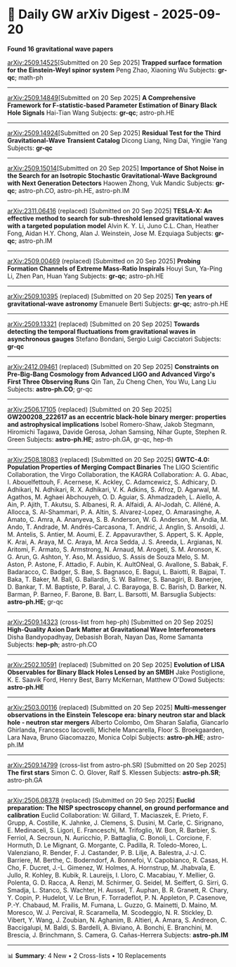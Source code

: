 # 📡 Daily GW arXiv Digest - 2025-09-20
**Found 16 gravitational wave papers**

[arXiv:2509.14525](https://arxiv.org/abs/2509.14525)[Submitted on 20 Sep 2025]
**Trapped surface formation for the Einstein-Weyl spinor system**
Peng Zhao, Xiaoning Wu
Subjects: **gr-qc**; math-ph

---

[arXiv:2509.14849](https://arxiv.org/abs/2509.14849)[Submitted on 20 Sep 2025]
**A Comprehensive Framework for F-statistic-based Parameter Estimation of Binary Black Hole Signals**
Hai-Tian Wang
Subjects: **gr-qc**; astro-ph.HE

---

[arXiv:2509.14924](https://arxiv.org/abs/2509.14924)[Submitted on 20 Sep 2025]
**Residual Test for the Third Gravitational-Wave Transient Catalog**
Dicong Liang, Ning Dai, Yingjie Yang
Subjects: **gr-qc**

---

[arXiv:2509.15014](https://arxiv.org/abs/2509.15014)[Submitted on 20 Sep 2025]
**Importance of Shot Noise in the Search for an Isotropic Stochastic Gravitational-Wave Background with Next Generation Detectors**
Haowen Zhong, Vuk Mandic
Subjects: **gr-qc**; astro-ph.CO, astro-ph.HE, astro-ph.IM

---

[arXiv:2311.06416](https://arxiv.org/abs/2311.06416) (replaced) [Submitted on 20 Sep 2025]
**TESLA-X: An effective method to search for sub-threshold lensed gravitational waves with a targeted population model**
Alvin K. Y. Li, Juno C.L. Chan, Heather Fong, Aidan H.Y. Chong, Alan J. Weinstein, Jose M. Ezquiaga
Subjects: **gr-qc**; astro-ph.IM

---

[arXiv:2509.00469](https://arxiv.org/abs/2509.00469) (replaced) [Submitted on 20 Sep 2025]
**Probing Formation Channels of Extreme Mass-Ratio Inspirals**
Houyi Sun, Ya-Ping Li, Zhen Pan, Huan Yang
Subjects: **gr-qc**; astro-ph.HE

---

[arXiv:2509.10395](https://arxiv.org/abs/2509.10395) (replaced) [Submitted on 20 Sep 2025]
**Ten years of gravitational-wave astronomy**
Emanuele Berti
Subjects: **gr-qc**; astro-ph.HE

---

[arXiv:2509.13321](https://arxiv.org/abs/2509.13321) (replaced) [Submitted on 20 Sep 2025]
**Towards detecting the temporal fluctuations from gravitational waves in asynchronous gauges**
Stefano Bondani, Sergio Luigi Cacciatori
Subjects: **gr-qc**

---

[arXiv:2412.09461](https://arxiv.org/abs/2412.09461) (replaced) [Submitted on 20 Sep 2025]
**Constraints on Pre-Big-Bang Cosmology from Advanced LIGO and Advanced Virgo's First Three Observing Runs**
Qin Tan, Zu Cheng Chen, You Wu, Lang Liu
Subjects: **astro-ph.CO**; gr-qc

---

[arXiv:2506.17105](https://arxiv.org/abs/2506.17105) (replaced) [Submitted on 20 Sep 2025]
**GW200208_222617 as an eccentric black-hole binary merger: properties and astrophysical implications**
Isobel Romero-Shaw, Jakob Stegmann, Hiromichi Tagawa, Davide Gerosa, Johan Samsing, Nihar Gupte, Stephen R. Green
Subjects: **astro-ph.HE**; astro-ph.GA, gr-qc, hep-th

---

[arXiv:2508.18083](https://arxiv.org/abs/2508.18083) (replaced) [Submitted on 20 Sep 2025]
**GWTC-4.0: Population Properties of Merging Compact Binaries**
The LIGO Scientific Collaboration, the Virgo Collaboration, the KAGRA Collaboration: A. G. Abac, I. Abouelfettouh, F. Acernese, K. Ackley, C. Adamcewicz, S. Adhicary, D. Adhikari, N. Adhikari, R. X. Adhikari, V. K. Adkins, S. Afroz, D. Agarwal, M. Agathos, M. Aghaei Abchouyeh, O. D. Aguiar, S. Ahmadzadeh, L. Aiello, A. Ain, P. Ajith, T. Akutsu, S. Albanesi, R. A. Alfaidi, A. Al-Jodah, C. Alléné, A. Allocca, S. Al-Shammari, P. A. Altin, S. Alvarez-Lopez, O. Amarasinghe, A. Amato, C. Amra, A. Ananyeva, S. B. Anderson, W. G. Anderson, M. Andia, M. Ando, T. Andrade, M. Andrés-Carcasona, T. Andrić, J. Anglin, S. Ansoldi, J. M. Antelis, S. Antier, M. Aoumi, E. Z. Appavuravther, S. Appert, S. K. Apple, K. Arai, A. Araya, M. C. Araya, M. Arca Sedda, J. S. Areeda, L. Argianas, N. Aritomi, F. Armato, S. Armstrong, N. Arnaud, M. Arogeti, S. M. Aronson, K. G. Arun, G. Ashton, Y. Aso, M. Assiduo, S. Assis de Souza Melo, S. M. Aston, P. Astone, F. Attadio, F. Aubin, K. AultONeal, G. Avallone, S. Babak, F. Badaracco, C. Badger, S. Bae, S. Bagnasco, E. Bagui, L. Baiotti, R. Bajpai, T. Baka, T. Baker, M. Ball, G. Ballardin, S. W. Ballmer, S. Banagiri, B. Banerjee, D. Bankar, T. M. Baptiste, P. Baral, J. C. Barayoga, B. C. Barish, D. Barker, N. Barman, P. Barneo, F. Barone, B. Barr, L. Barsotti, M. Barsuglia
Subjects: **astro-ph.HE**; gr-qc

---

[arXiv:2509.14323](https://arxiv.org/abs/2509.14323) (cross-list from hep-ph) [Submitted on 20 Sep 2025]
**High-Quality Axion Dark Matter at Gravitational Wave Interferometers**
Disha Bandyopadhyay, Debasish Borah, Nayan Das, Rome Samanta
Subjects: **hep-ph**; astro-ph.CO

---

[arXiv:2502.10591](https://arxiv.org/abs/2502.10591) (replaced) [Submitted on 20 Sep 2025]
**Evolution of LISA Observables for Binary Black Holes Lensed by an SMBH**
Jake Postiglione, K. E. Saavik Ford, Henry Best, Barry McKernan, Matthew O'Dowd
Subjects: **astro-ph.HE**

---

[arXiv:2503.00116](https://arxiv.org/abs/2503.00116) (replaced) [Submitted on 20 Sep 2025]
**Multi-messenger observations in the Einstein Telescope era: binary neutron star and black hole - neutron star mergers**
Alberto Colombo, Om Sharan Salafia, Giancarlo Ghirlanda, Francesco Iacovelli, Michele Mancarella, Floor S. Broekgaarden, Lara Nava, Bruno Giacomazzo, Monica Colpi
Subjects: **astro-ph.HE**; astro-ph.IM

---

[arXiv:2509.14799](https://arxiv.org/abs/2509.14799) (cross-list from astro-ph.SR) [Submitted on 20 Sep 2025]
**The first stars**
Simon C. O. Glover, Ralf S. Klessen
Subjects: **astro-ph.SR**; astro-ph.GA

---

[arXiv:2506.08378](https://arxiv.org/abs/2506.08378) (replaced) [Submitted on 20 Sep 2025]
**Euclid preparation: The NISP spectroscopy channel, on ground performance and calibration**
Euclid Collaboration: W. Gillard, T. Maciaszek, E. Prieto, F. Grupp, A. Costille, K. Jahnke, J. Clemens, S. Dusini, M. Carle, C. Sirignano, E. Medinaceli, S. Ligori, E. Franceschi, M. Trifoglio, W. Bon, R. Barbier, S. Ferriol, A. Secroun, N. Auricchio, P. Battaglia, C. Bonoli, L. Corcione, F. Hormuth, D. Le Mignant, G. Morgante, C. Padilla, R. Toledo-Moreo, L. Valenziano, R. Bender, F. J. Castander, P. B. Lilje, A. Balestra, J.-J. C. Barriere, M. Berthe, C. Boderndorf, A. Bonnefoi, V. Capobianco, R. Casas, H. Cho, F. Ducret, J.-L. Gimenez, W. Holmes, A. Hornstrup, M. Jhabvala, E. Jullo, R. Kohley, B. Kubik, R. Laureijs, I. Lloro, C. Macabiau, Y. Mellier, G. Polenta, G. D. Racca, A. Renzi, M. Schirmer, G. Seidel, M. Seiffert, G. Sirri, G. Smadja, L. Stanco, S. Wachter, H. Aussel, T. Auphan, B. R. Granett, R. Chary, Y. Copin, P. Hudelot, V. Le Brun, F. Torradeflot, P. N. Appleton, P. Casenove, P.-Y. Chabaud, M. Frailis, M. Fumana, L. Guzzo, G. Mainetti, D. Maino, M. Moresco, W. J. Percival, R. Scaramella, M. Scodeggio, N. R. Stickley, D. Vibert, Y. Wang, J. Zoubian, N. Aghanim, B. Altieri, A. Amara, S. Andreon, C. Baccigalupi, M. Baldi, S. Bardelli, A. Biviano, A. Bonchi, E. Branchini, M. Brescia, J. Brinchmann, S. Camera, G. Cañas-Herrera
Subjects: **astro-ph.IM**

---

📊 **Summary**: 4 New • 2 Cross-lists • 10 Replacements